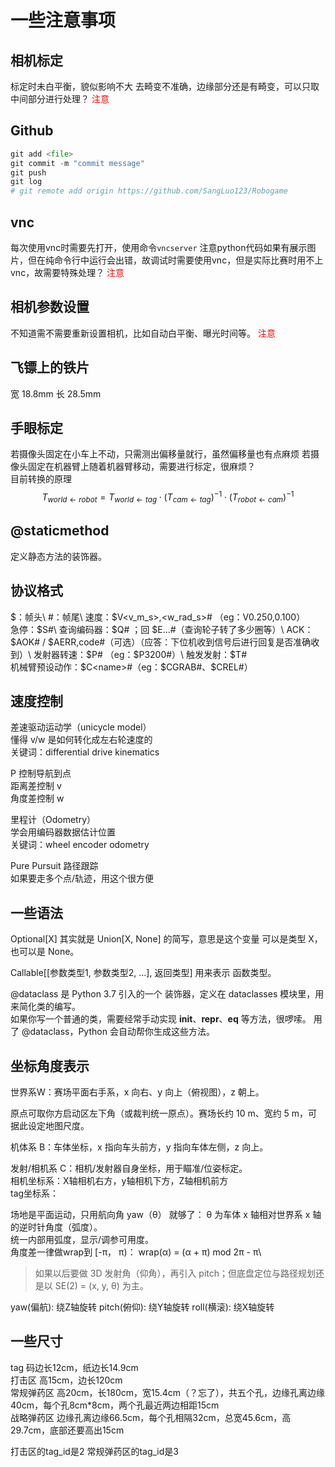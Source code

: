 # 一些注意事项
## 相机标定
标定时未白平衡，貌似影响不大
去畸变不准确，边缘部分还是有畸变，可以只取中间部分进行处理？
<span style="color:red">注意</span>
## Github
``` python
git add <file>
git commit -m "commit message"
git push
git log
# git remote add origin https://github.com/SangLuo123/Robogame 
```
## vnc
每次使用vnc时需要先打开，使用命令`vncserver`
注意python代码如果有展示图片，但在纯命令行中运行会出错，故调试时需要使用vnc，但是实际比赛时用不上vnc，故需要特殊处理？
<span style="color:red">注意</span>
## 相机参数设置
不知道需不需要重新设置相机，比如自动白平衡、曝光时间等。
<span style="color:red">注意</span>
## 飞镖上的铁片
宽 18.8mm
长 28.5mm
## 手眼标定
若摄像头固定在小车上不动，只需测出偏移量就行，虽然偏移量也有点麻烦
若摄像头固定在机器臂上随着机器臂移动，需要进行标定，很麻烦？\
目前转换的原理
$$
T_{world \leftarrow robot} = T_{world \leftarrow tag} \cdot (T_{cam \leftarrow tag})^{-1} \cdot (T_{robot \leftarrow cam})^{-1}
$$
## @staticmethod
定义静态方法的装饰器。
## 协议格式
$：帧头\
#：帧尾\
速度：$V<v_m_s>,<w_rad_s># （eg：V0.250,0.100）\
急停：$S#\
查询编码器：$Q# ；回 $E...#（查询轮子转了多少圈等）\
ACK：$AOK# / $AERR,code#（可选）（应答：下位机收到信号后进行回复是否准确收到）\
发射器转速：$P<rpm># （eg：$P3200#）\
触发发射：$T#\
机械臂预设动作：$C<name>#（eg：$CGRAB#、$CREL#）
## 速度控制
差速驱动运动学（unicycle model）\
懂得 v/w 是如何转化成左右轮速度的\
关键词：differential drive kinematics

P 控制导航到点\
距离差控制 v\
角度差控制 w

里程计（Odometry）\
学会用编码器数据估计位置\
关键词：wheel encoder odometry

Pure Pursuit 路径跟踪\
如果要走多个点/轨迹，用这个很方便
## 一些语法
Optional[X] 其实就是 Union[X, None] 的简写，意思是这个变量 可以是类型 X，也可以是 None。

Callable[[参数类型1, 参数类型2, ...], 返回类型] 用来表示 函数类型。

@dataclass 是 Python 3.7 引入的一个 装饰器，定义在 dataclasses 模块里，用来简化类的编写。\
如果你写一个普通的类，需要经常手动实现 __init__、__repr__、__eq__ 等方法，很啰嗦。
用了 @dataclass，Python 会自动帮你生成这些方法。
## 坐标角度表示
世界系W：赛场平面右手系，x 向右、y 向上（俯视图），z 朝上。

原点可取你方启动区左下角（或裁判统一原点）。赛场长约 10 m、宽约 5 m，可据此设定地图尺度。

机体系 B：车体坐标，x 指向车头前方，y 指向车体左侧，z 向上。

发射/相机系 C：相机/发射器自身坐标，用于瞄准/位姿标定。\
相机坐标系：X轴相机右方，y轴相机下方，Z轴相机前方\
tag坐标系：

场地是平面运动，只用航向角 yaw（θ） 就够了：
θ 为车体 x 轴相对世界系 x 轴的逆时针角度（弧度）。\
统一内部用弧度，显示/调参可用度。\
角度差一律做wrap到 [-π， π)：
wrap(α) = (α + π) mod 2π - π\
> 如果以后要做 3D 发射角（仰角），再引入 pitch；但底盘定位与路径规划还是以 SE(2) = (x, y, θ) 为主。

yaw(偏航): 绕Z轴旋转
pitch(俯仰): 绕Y轴旋转
roll(横滚): 绕X轴旋转
## 一些尺寸
tag 码边长12cm，纸边长14.9cm\
打击区 高15cm，边长120cm\
常规弹药区 高20cm，长180cm，宽15.4cm（？忘了），共五个孔，边缘孔离边缘40cm，每个孔8cm*8cm，两个孔最近两边相距15cm\
战略弹药区 边缘孔离边缘66.5cm，每个孔相隔32cm，总宽45.6cm，高29.7cm，底部还要高出15cm

打击区的tag_id是2
常规弹药区的tag_id是3